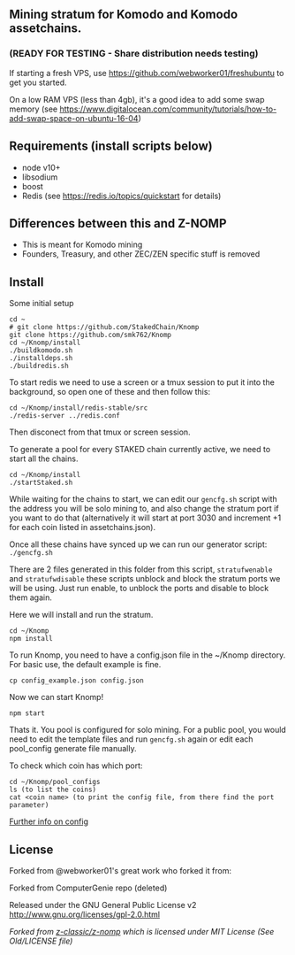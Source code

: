 ## Mining stratum for Komodo and Komodo assetchains.
### (READY FOR TESTING - Share distribution needs testing)

If starting a fresh VPS, use https://github.com/webworker01/freshubuntu to get you started.

On a low RAM VPS (less than 4gb), it's a good idea to add some swap memory (see https://www.digitalocean.com/community/tutorials/how-to-add-swap-space-on-ubuntu-16-04)

Requirements (install scripts below)
------------
* node v10+
* libsodium
* boost
* Redis (see https://redis.io/topics/quickstart for details)

Differences between this and Z-NOMP
------------
* This is meant for Komodo mining
* Founders, Treasury, and other ZEC/ZEN specific stuff is removed

Install
-------------
Some initial setup
```shell
cd ~
# git clone https://github.com/StakedChain/Knomp
git clone https://github.com/smk762/Knomp 
cd ~/Knomp/install
./buildkomodo.sh
./installdeps.sh
./buildredis.sh
```
To start redis we need to use a screen or a tmux session to put it into the background, so open one of these and then follow this:
```shell
cd ~/Knomp/install/redis-stable/src
./redis-server ../redis.conf
```
Then disconect from that tmux or screen session. 

To generate a pool for every STAKED chain currently active, we need to start all the chains. 
```shell
cd ~/Knomp/install
./startStaked.sh
```

While waiting for the chains to start, we can edit our `gencfg.sh` script with the address you will be solo mining to, and also change the stratum port if you want to do that (alternatively it will start at port 3030 and increment +1 for each coin listed in assetchains.json). 

Once all these chains have synced up we can run our generator script: `./gencfg.sh`

There are 2 files generated in this folder from this script, `stratufwenable` and `stratufwdisable` these scripts unblock and block the stratum ports we will be using. Just run enable, to unblock the ports and disable to block them again.

Here we will install and run the stratum.
```shell
cd ~/Knomp
npm install
```

To run Knomp, you need to have a config.json file in the ~/Knomp directory. For basic use, the default example is fine.

`cp config_example.json config.json`

Now we can start Knomp!

`npm start`

Thats it. You pool is configured for solo mining. For a public pool, you would need to edit the template files and run `gencfg.sh` again or edit each pool_config generate file manually.

To check which coin has which port:
```shell
cd ~/Knomp/pool_configs
ls (to list the coins)
cat <coin name> (to print the config file, from there find the port parameter)
```

[Further info on config](https://github.com/zone117x/node-open-mining-portal)

License
-------

Forked from @webworker01's great work who forked it from:

Forked from ComputerGenie repo (deleted)

Released under the GNU General Public License v2
http://www.gnu.org/licenses/gpl-2.0.html

_Forked from [z-classic/z-nomp](https://github.com/z-classic/z-nomp) which is licensed under MIT License (See Old/LICENSE file)_
